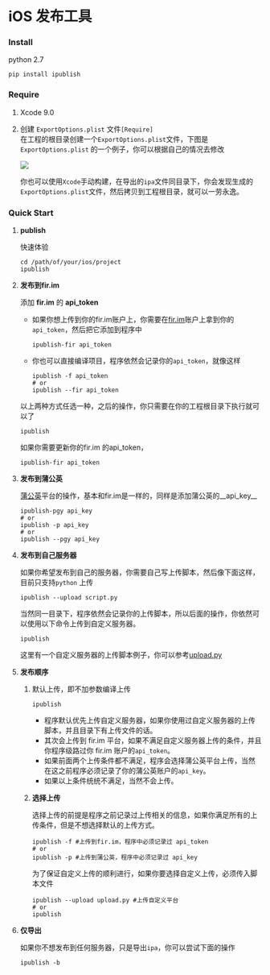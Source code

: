 # iOS 发布工具

### Install

python 2.7

```
pip install ipublish
```

### Require
1. Xcode 9.0

2. 创建 `ExportOptions.plist` 文件`[Require]`  
	在工程的根目录创建一个`ExportOptions.plist`文件，下图是 	`ExportOptions.plist` 的一个例子，你可以根据自己的情况去修改
	
	![](souces/exportoption.png)
	
	你也可以使用`Xcode`手动构建，在导出的`ipa`文件同目录下，你会发现生成的`ExportOptions.plist`文件，然后拷贝到工程根目录，就可以一劳永逸。

### Quick Start

1. __publish__

	快速体验
		
	```
	cd /path/of/your/ios/project
	ipublish
	```
	
2. __发布到fir.im__
	
	添加 __fir.im__ 的 __api_token__
	* 如果你想上传到你的fir.im账户上，你需要在[fir.im](fir.im)账户上拿到你的`api_token`，然后把它添加到程序中
	
		```
		ipublish-fir api_token
		```
	* 你也可以直接编译项目，程序依然会记录你的`api_token`，就像这样
	
		```
		ipublish -f api_token
		# or
		ipublish --fir api_token
		```
		
	以上两种方式任选一种，之后的操作，你只需要在你的工程根目录下执行就可以了
	
	```
	ipublish
	```
	
	如果你需要更新你的fir.im 的api_token，
	
	```
	ipublish-fir api_token
	```
	
3. __发布到蒲公英__
	
	[蒲公英](https://www.pgyer.com/doc/view/api)平台的操作，基本和fir.im是一样的，同样是添加蒲公英的__api_key__
	
	```
	ipublish-pgy api_key
	# or
	ipublish -p api_key
	# or
	ipublish --pgy api_key
	```
	
4. __发布到自己服务器__
	
	如果你希望发布到自己的服务器，你需要自己写上传脚本，然后像下面这样，目前只支持`python` 上传
	
	```
	ipublish --upload script.py
	```
	当然同一目录下，程序依然会记录你的上传脚本，所以后面的操作，你依然可以使用以下命令上传到自定义服务器。
	
	```
	ipublish
	```
	这里有一个自定义服务器的上传脚本例子，你可以参考[upload.py](./upload.py)
	
5. __发布顺序__

	1. 默认上传，即不加参数编译上传
		
		```
		ipublish
		```
		* 程序默认优先上传自定义服务器，如果你使用过自定义服务器的上传脚本，并且目录下有上传文件的话。
		* 其次会上传到 fir.im 平台，如果不满足自定义服务器上传的条件，并且你程序级路过你 fir.im 账户的`api_token`。
		* 如果前面两个上传条件都不满足，程序会选择蒲公英平台上传，当然在这之前程序必须记录了你的蒲公英账户的`api_key`。
		* 如果以上条件统统不满足，当然不会上传。
	
	2. __选择上传__
	
		选择上传的前提是程序之前记录过上传相关的信息，如果你满足所有的上传条件，但是不想选择默认的上传方式。
		
		```
		ipublish -f	#上传到fir.im，程序中必须记录过 api_token
		# or
		ipublish -p	#上传到蒲公英，程序中必须记录过 api_key
		```
		为了保证自定义上传的顺利进行，如果你要选择自定义上传，必须传入脚本文件
		
		```
		ipublish --upload upload.py	#上传自定义平台
		# or
		ipublish
		```
6. __仅导出__
	
	如果你不想发布到任何服务器，只是导出`ipa`，你可以尝试下面的操作
	
	```
	ipublish -b
	```

